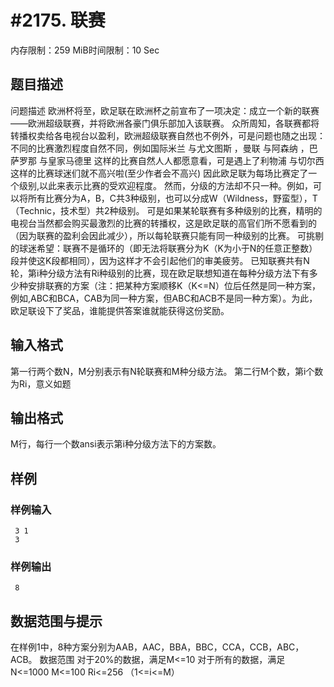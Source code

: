 # #2175. 联赛

内存限制：259 MiB时间限制：10 Sec

## 题目描述

问题描述
欧洲杯将至，欧足联在欧洲杯之前宣布了一项决定：成立一个新的联赛&mdash;&mdash;欧洲超级联赛，并将欧洲各豪门俱乐部加入该联赛。
众所周知，各联赛都将转播权卖给各电视台以盈利，欧洲超级联赛自然也不例外，可是问题也随之出现：不同的比赛激烈程度自然不同，例如国际米兰 与尤文图斯 ，曼联 与阿森纳 ，巴萨罗那 与皇家马德里 这样的比赛自然人人都愿意看，可是遇上了利物浦 与切尔西 这样的比赛球迷们就不高兴啦(至少作者会不高兴)
因此欧足联为每场比赛定了一个级别,以此来表示比赛的受欢迎程度。
然而，分级的方法却不只一种。例如，可以将所有比赛分为A，B，C共3种级别，也可以分成W（Wildness，野蛮型），T（Technic，技术型）共2种级别。
可是如果某轮联赛有多种级别的比赛，精明的电视台当然都会购买最激烈的比赛的转播权，这是欧足联的高官们所不愿看到的（因为联赛的盈利会因此减少），所以每轮联赛只能有同一种级别的比赛。
可挑剔的球迷希望：联赛不是循环的（即无法将联赛分为K（K为小于N的任意正整数）段并使这K段都相同），因为这样才不会引起他们的审美疲劳。
已知联赛共有N轮，第i种分级方法有Ri种级别的比赛，现在欧足联想知道在每种分级方法下有多少种安排联赛的方案（注：把某种方案顺移K（K<=N）位后任然是同一种方案，例如,ABC和BCA，CAB为同一种方案，但ABC和ACB不是同一种方案）。为此，欧足联设下了奖品，谁能提供答案谁就能获得这份奖励。

## 输入格式

 第一行两个数N，M分别表示有N轮联赛和M种分级方法。
 第二行M个数，第i个数为Ri，意义如题

## 输出格式

 M行，每行一个数ansi表示第i种分级方法下的方案数。

## 样例

### 样例输入

    
     3 1
     3
    
    
    
    

### 样例输出

    
     8
    
    
    
    

## 数据范围与提示

 在样例1中，8种方案分别为AAB，AAC，BBA，BBC，CCA，CCB，ABC，ACB。
数据范围
对于20%的数据，满足M<=10
 对于所有的数据，满足
 N<=1000
M<=100
Ri<=256 （1<=i<=M）
